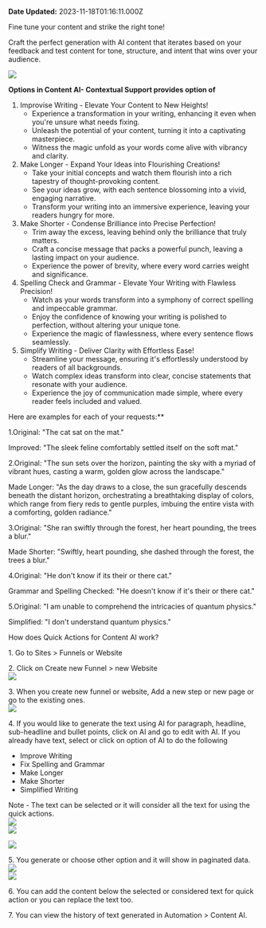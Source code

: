 **Date Updated:** 2023-11-18T01:16:11.000Z

Fine tune your content and strike the right tone!

  
Craft the perfect generation with AI content that iterates based on your feedback and test content for tone, structure, and intent that wins over your audience.

  
[![](https://s3.amazonaws.com/cdn.freshdesk.com/data/helpdesk/attachments/production/155012734849/original/fGaHlOmi5z74D-e5PVqFphMP1ipG4aLD4Q.png?1700016207)](https://s3.amazonaws.com/cdn.freshdesk.com/data/helpdesk/attachments/production/155010964383/original/NHrpBWRFL%5FY%5FaqV1rW9mL%5FTsAawULeyMlw.png?1698165252)

  
**Options in Content AI- Contextual Support provides option of**

1. Improvise Writing - Elevate Your Content to New Heights!  
   * Experience a transformation in your writing, enhancing it even when you're unsure what needs fixing.  
   * Unleash the potential of your content, turning it into a captivating masterpiece.  
   * Witness the magic unfold as your words come alive with vibrancy and clarity.
2. Make Longer - Expand Your Ideas into Flourishing Creations!  
   * Take your initial concepts and watch them flourish into a rich tapestry of thought-provoking content.  
   * See your ideas grow, with each sentence blossoming into a vivid, engaging narrative.  
   * Transform your writing into an immersive experience, leaving your readers hungry for more.
3. Make Shorter - Condense Brilliance into Precise Perfection!  
   * Trim away the excess, leaving behind only the brilliance that truly matters.  
   * Craft a concise message that packs a powerful punch, leaving a lasting impact on your audience.  
   * Experience the power of brevity, where every word carries weight and significance.
4. Spelling Check and Grammar - Elevate Your Writing with Flawless Precision!  
   * Watch as your words transform into a symphony of correct spelling and impeccable grammar.  
   * Enjoy the confidence of knowing your writing is polished to perfection, without altering your unique tone.  
   * Experience the magic of flawlessness, where every sentence flows seamlessly.
5. Simplify Writing - Deliver Clarity with Effortless Ease!  
   * Streamline your message, ensuring it's effortlessly understood by readers of all backgrounds.  
   * Watch complex ideas transform into clear, concise statements that resonate with your audience.  
   * Experience the joy of communication made simple, where every reader feels included and valued.
  
  
Here are examples for each of your requests:\*\*

1.Original: "The cat sat on the mat."

Improved: "The sleek feline comfortably settled itself on the soft mat."  
  
2.Original: "The sun sets over the horizon, painting the sky with a myriad of vibrant hues, casting a warm, golden glow across the landscape."

Made Longer: "As the day draws to a close, the sun gracefully descends beneath the distant horizon, orchestrating a breathtaking display of colors, which range from fiery reds to gentle purples, imbuing the entire vista with a comforting, golden radiance."  
  
3.Original: "She ran swiftly through the forest, her heart pounding, the trees a blur."

Made Shorter: "Swiftly, heart pounding, she dashed through the forest, the trees a blur."  
  
4.Original: "He don't know if its their or there cat."

Grammar and Spelling Checked: "He doesn't know if it's their or there cat."  
  
5.Original: "I am unable to comprehend the intricacies of quantum physics."

Simplified: "I don't understand quantum physics."
  
  
How does Quick Actions for Content AI work?  
  
1\. Go to Sites > Funnels or Website

2\. Click on Create new Funnel > new Website  
![](https://s3.amazonaws.com/cdn.freshdesk.com/data/helpdesk/attachments/production/155013036153/original/YMpgibZEETBGMULU1l48r4nu7vvaSjSIfg.png?1700249904)

3\. When you create new funnel or website, Add a new step or new page or go to the existing ones.  
![](https://s3.amazonaws.com/cdn.freshdesk.com/data/helpdesk/attachments/production/155013036333/original/m7VqLJf_Sk1Wqkc2g9gPDiC-HGU_cl5sag.png?1700250278)

4\. If you would like to generate the text using AI for paragraph, headline, sub-headline and bullet points, click on AI and go to edit with AI. If you already have text, select or click on option of AI to do the following

* Improve Writing
* Fix Spelling and Grammar
* Make Longer
* Make Shorter
* Simplified Writing

Note - The text can be selected or it will consider all the text for using the quick actions.  
![](https://s3.amazonaws.com/cdn.freshdesk.com/data/helpdesk/attachments/production/155013036345/original/luxebTLRISJeBxlFdu7WrrjykDKfv3mK3Q.png?1700250297)  
![](https://s3.amazonaws.com/cdn.freshdesk.com/data/helpdesk/attachments/production/155013036350/original/AiClDCpmo9WRJHAjkGX2MGLCojRjut2UYA.png?1700250307)

[![](https://s3.amazonaws.com/cdn.freshdesk.com/data/helpdesk/attachments/production/155012734924/original/n80GgKazd6FsaLbXBWHuHo5uYBKa9IHHmw.png?1700016505)](https://www.loom.com/share/ec9cfa5cee0f4223b6013a360c53a8fa)

  
5\. You generate or choose other option and it will show in paginated data.  
![](https://s3.amazonaws.com/cdn.freshdesk.com/data/helpdesk/attachments/production/155013036352/original/pO0dKCJhQT2gi74IZqZTO2deYyA3WjdaFQ.png?1700250322)  
![](https://s3.amazonaws.com/cdn.freshdesk.com/data/helpdesk/attachments/production/155013036353/original/ZcCYf5TM0w-OzppvQOA6WXMBVRCiLRX9MQ.png?1700250332)

6\. You can add the content below the selected or considered text for quick action or you can replace the text too.

7\. You can view the history of text generated in Automation > Content AI.